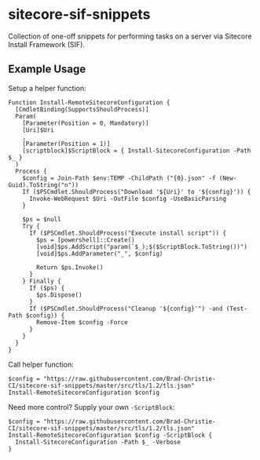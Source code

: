 # sitecore-sif-snippets
Collection of one-off snippets for performing tasks on a server via Sitecore Install Framework (SIF).

## Example Usage

Setup a helper function:

```
Function Install-RemoteSitecoreConfiguration {
  [CmdletBinding(SupportsShouldProcess)]
  Param(
    [Parameter(Position = 0, Mandatory)]
    [Uri]$Uri
    ,
    [Parameter(Position = 1)]
    [scriptblock]$ScriptBlock = { Install-SitecoreConfiguration -Path $_ }
  )
  Process {
    $config = Join-Path $env:TEMP -ChildPath ("{0}.json" -f (New-Guid).ToString("n"))
    If ($PSCmdlet.ShouldProcess("Download '${Uri}' to '${config}')) {
      Invoke-WebRequest $Uri -OutFile $config -UseBasicParsing
    }

    $ps = $null
    Try {
      If ($PSCmdlet.ShouldProcess("Execute install script")) {
        $ps = [powershell]::Create()
        [void]$ps.AddScript("param(`$_);$($ScriptBlock.ToString())")
        [void]$ps.AddParameter("_", $config)
      
        Return $ps.Invoke()
      }
    } Finally {
      If ($ps) {
        $ps.Dispose()
      }
      If ($PSCmdlet.ShouldProcess("Cleanup '${config}'") -and (Test-Path $config)) {
        Remove-Item $config -Force
      }
    }
  }
}
```

Call helper function:

```
$config = "https://raw.githubusercontent.com/Brad-Christie-CI/sitecore-sif-snippets/master/src/tls/1.2/tls.json"
Install-RemoteSitecoreConfiguration $config
```

Need more control? Supply your own `-ScriptBlock`:

```
$config = "https://raw.githubusercontent.com/Brad-Christie-CI/sitecore-sif-snippets/master/src/tls/1.2/tls.json"
Install-RemoteSitecoreConfiguration $config -ScriptBlock {
  Install-SitecoreConfiguration -Path $_ -Verbose 
}
```